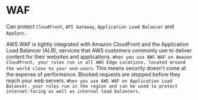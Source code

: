 # WAF

Can protect `CloudFront`, `API Gateway`, `Application Load Balancer` and `AppSync`.

AWS WAF is tightly integrated with Amazon CloudFront and the Application Load Balancer (ALB), services that AWS customers commonly use to deliver content for their websites and applications. `When you use AWS WAF on Amazon CloudFront, your rules run in all AWS Edge Locations, located around the world close to your end-users`. This means security doesn’t come at the expense of performance. Blocked requests are stopped before they reach your web servers. `When you use AWS WAF on Application Load Balancer, your rules run in the region and can be used to protect internet-facing as well as internal load balancers.`
